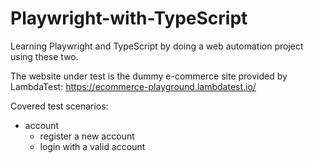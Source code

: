 # Playwright-with-TypeScript

Learning Playwright and TypeScript by doing a web automation project using these two.

The website under test is the dummy e-commerce site provided by LambdaTest: https://ecommerce-playground.lambdatest.io/

Covered test scenarios:
- account
    - register a new account
    - login with a valid account
